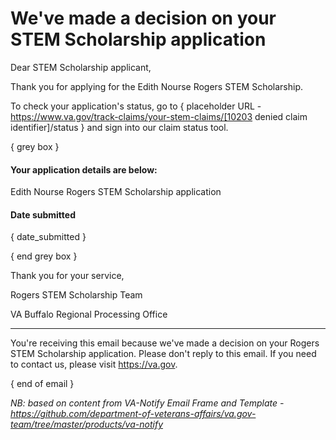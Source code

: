 # We've made a decision on your STEM Scholarship application

Dear STEM Scholarship applicant, 

Thank you for applying for the Edith Nourse Rogers STEM Scholarship. 

To check your application's status, go to { placeholder URL - https://www.va.gov/track-claims/your-stem-claims/[10203 denied claim identifier]/status } and sign into our claim status tool.  

{ grey box }

#### Your application details are below:
Edith Nourse Rogers STEM Scholarship application

#### Date submitted
 { date_submitted }

{ end grey box }

Thank you for your service, 

Rogers STEM Scholarship Team

VA Buffalo Regional Processing Office

----

You're receiving this email because we've made a decision on your Rogers STEM Scholarship application.  Please don't reply to this email.  If you need to contact us, please visit https://va.gov.


{ end of email }


_NB: based on content from VA-Notify Email Frame and Template - https://github.com/department-of-veterans-affairs/va.gov-team/tree/master/products/va-notify_ 
